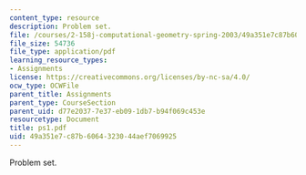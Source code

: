 ```yaml
---
content_type: resource
description: Problem set.
file: /courses/2-158j-computational-geometry-spring-2003/49a351e7c87b6064323044aef7069925_ps1.pdf
file_size: 54736
file_type: application/pdf
learning_resource_types:
- Assignments
license: https://creativecommons.org/licenses/by-nc-sa/4.0/
ocw_type: OCWFile
parent_title: Assignments
parent_type: CourseSection
parent_uid: d77e2037-7e37-eb09-1db7-b94f069c453e
resourcetype: Document
title: ps1.pdf
uid: 49a351e7-c87b-6064-3230-44aef7069925
---
```

Problem set.